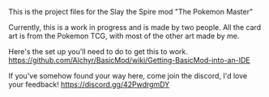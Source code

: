 This is the project files for the Slay the Spire mod "The Pokemon Master"

Currently, this is a work in progress and is made by two people. All the card art is from the Pokemon 
TCG, with most of the other art made by me.

Here's the set up you'll need to do to get this to work.
https://github.com/Alchyr/BasicMod/wiki/Getting-BasicMod-into-an-IDE


If you've somehow found your way here, come join the discord, I'd love your feedback! https://discord.gg/42PwdrgmDY